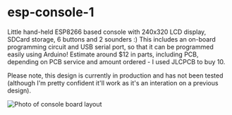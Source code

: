 # esp-console-1
Little hand-held ESP8266 based console with 240x320 LCD display, SDCard storage, 6 buttons and 2 sounders :) This includes an on-board programming circuit and USB serial port, so that it can be programmed easily using Arduino! Estimate around $12 in parts, including PCB, depending on PCB service and amount ordered - I used JLCPCB to buy 10.

Please note, this design is currently in production and has not been tested (although I'm pretty confident it'll work as it's an interation on a previous design).

![Photo of console board layout](http://www.smashcat.org/av/console_2.jpg)
